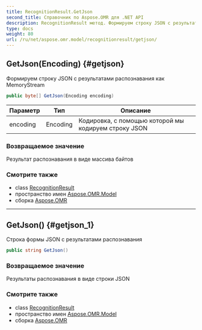 ```yaml
---
title: RecognitionResult.GetJson
second_title: Справочник по Aspose.OMR для .NET API
description: RecognitionResult метод. Формируем строку JSON с результатами распознавания как MemoryStream
type: docs
weight: 80
url: /ru/net/aspose.omr.model/recognitionresult/getjson/
---
```

## GetJson(Encoding) {#getjson}

Формируем строку JSON с результатами распознавания как MemoryStream

```csharp
public byte[] GetJson(Encoding encoding)
```

| Параметр | Тип | Описание |
| --- | --- | --- |
| encoding | Encoding | Кодировка, с помощью которой мы кодируем строку JSON |

### Возвращаемое значение

Результат распознавания в виде массива байтов

### Смотрите также

* class [RecognitionResult](../)
* пространство имен [Aspose.OMR.Model](../../recognitionresult/)
* сборка [Aspose.OMR](../../../)

---

## GetJson() {#getjson_1}

Строка формы JSON с результатами распознавания

```csharp
public string GetJson()
```

### Возвращаемое значение

Результаты распознавания в виде строки JSON

### Смотрите также

* class [RecognitionResult](../)
* пространство имен [Aspose.OMR.Model](../../recognitionresult/)
* сборка [Aspose.OMR](../../../)


